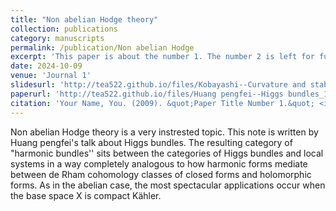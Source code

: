 ```yaml
---
title: "Non abelian Hodge theory"
collection: publications
category: manuscripts
permalink: /publication/Non abelian Hodge
excerpt: 'This paper is about the number 1. The number 2 is left for future work.'
date: 2024-10-09
venue: 'Journal 1'
slidesurl: 'http://tea522.github.io/files/Kobayashi--Curvature and stablity of vector bundles.pdf'
paperurl: 'http://tea522.github.io/files/Huang pengfei--Higgs bundles_1-54.pdf'
citation: 'Your Name, You. (2009). &quot;Paper Title Number 1.&quot; <i>Journal 1</i>. 1(1).'
---
```


Non abelian Hodge theory is a very instrested topic. This note is written by Huang pengfei's talk about Higgs bundles. The resulting category of "harmonic bundles'' sits between the categories of Higgs bundles and local systems in a way completely analogous to how harmonic forms mediate between de Rham cohomology classes of closed forms and holomorphic forms. As in the abelian case, the most spectacular applications occur when the base space X is compact Kähler. 